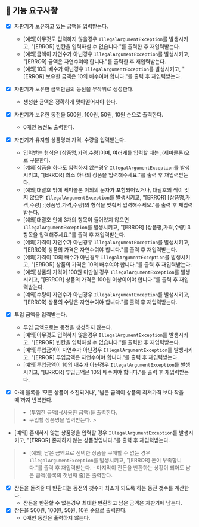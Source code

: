 ## 🚀 기능 요구사항

- [x] 자판기가 보유하고 있는 금액을 입력받는다.
  - [예외]아무것도 입력하지 않을경우 `IllegalArgumentException`를 발생시키고, "[ERROR] 빈칸을 입력하실 수 없습니다."를 출력한 후 재입력받는다.
  - [예외]금액이 자연수가 아닌경우 `IllegalArgumentException`를 발생시키고, "[ERROR] 금액은 자연수여야 합니다."를 출력한 후 재입력받는다.
  - [예외]10의 배수가 아닌경우 `IllegalArgumentException`를 발생시키고, "[ERROR] 보유한 금액은 10의 배수여야 합니다."를 출력 후 재입력받는다.
- [x] 자판기가 보유한 금액만큼의 동전을 무작위로 생성한다.
  - 생성한 금액은 정확하게 맞아떨어져야 한다.
- [x] 자판기가 보유한 동전을 500원, 100원, 50원, 10원 순으로 출력한다.
  - 0개인 동전도 출력한다.
- [x] 자판기가 유지할 상품명과 가격, 수량을 입력받는다.
  - 입력받는 형식은 [상품명,가격,수량]이며, 여러개를 입력할 때는 ;(세미콜론)으로 구분한다.
  - [예외]상품을 하나도 입력하지 않는경우 `IllegalArgumentException`를 발생시키고, "[ERROR] 최소 하나의 상품을 입력해주세요."를 출력 후 재입력받는다.
  - [예외]대괄호 밖에 세미콜론 이외의 문자가 포함되어있거나, 대괄호의 짝이 맞지 않으면 `IllegalArgumentException`를 발생시키고, "[ERROR] [상품명,가격,수량]
    ;[상품명,가격,수량]의 형식을 맞춰서 입력해주세요."를 출력 후 재입력받는다.
  - [예외]대괄호 안에 3개의 항목이 들어있지 않으면 `IllegalArgumentException`를 발생시키고, "[ERROR] [상품평,가격,수량] 3항목을 입력해주세요."를 출력 후 재입력받는다.
  - [예외]가격이 자연수가 아닌경우 `IllegalArgumentException`를 발생시키고, "[ERROR] 상품의 가격은 자연수여야 합니다."를 출력 후 재입력받는다.
  - [예외]가격이 10의 배수가 아닌경우 `IllegalArgumentException`를 발생시키고, "[ERROR] 상품의 가격은 10의 배수여야 합니다."를 출력 후 재입력받는다.
  - [예외]상품의 가격이 100원 미만일 경우 `IllegalArgumentException`를 발생시키고, "[ERROR] 상품의 가격은 100원 이상이어야 합니다."를 출력 후 재입력받는다.
  - [예외]수량이 자연수가 아닌경우 `IllegalArgumentException`를 발생시키고, "[ERROR] 상품의 수량은 자연수여야 합니다."를 출력 후 재입력받는다.
- [x] 투입 금액을 입력받는다.
  - 투입 금액으로는 동전을 생성하지 않는다.
  - [예외]아무것도 입력하지 않을경우 `IllegalArgumentException`를 발생시키고, "[ERROR] 빈칸을 입력하실 수 없습니다."를 출력한 후 재입력받는다.
  - [예외]투입금액이 자연수가 아닌경우 `IllegalArgumentException`를 발생시키고, "[ERROR] 투입금액은 자연수여야 합니다."를 출력 후 재입력받는다.
  - [예외]투입금액이 10의 배수가 아닌경우 `IllegalArgumentException`를 발생시키고, "[ERROR] 투입금액은 10의 배수여야 합니다."를 출력 후 재입력받는다.

- [x] 아래 블록을 '모든 상품이 소진되거나', '남은 금액이 상품의 최저가격 보다 작을때'까지 반복한다.

> - (투입한 금액)-(사용한 금액)을 출력한다.
> - 구입할 상품명을 입력받는다.
    >

- [예외] 존재하지 않는 상품명을 입력할 경우 `IllegalArgumentException`를 발생시키고, "[ERROR] 존재하지 않는 상품명입니다."를 출력 후 재입력받는다.

> - [예외] 남은 금액으로 선택한 상품을 구매할 수 없는 경우 `IllegalArgumentException`를 발생시키고, "[ERROR] 돈이 부족합니다."를 출력 후 재입력받는다. - 마지막이 잔돈을 반환하는 상황이 되어도 남은 금액(블록의 첫번째 줄)은 출력한다.

- [x] 잔돈을 돌려줄 때 반환되는 동전의 갯수가 최소가 되도록 하는 동전 갯수를 계산한다.
  - 잔돈을 반환할 수 없는경우 최대한 반환하고 남은 금액은 자판기에 남는다.
- [x] 잔돈을 500원, 100원, 50원, 10원 순으로 출력한다.
  - 0개인 동전은 출력하지 않는다.
